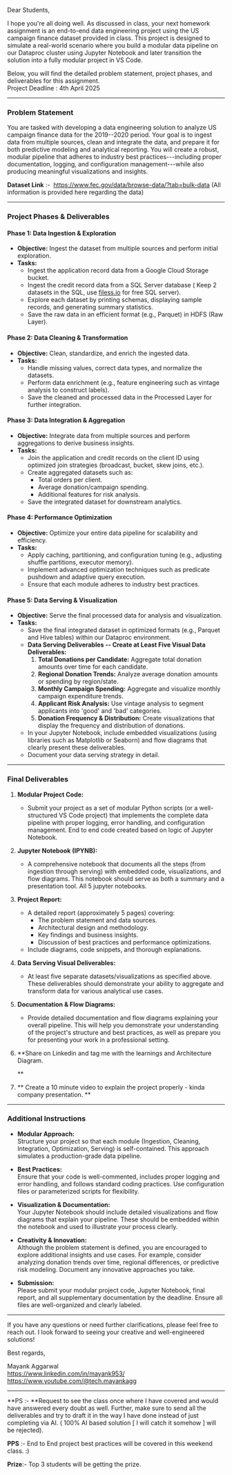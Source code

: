 Dear Students,

I hope you're all doing well. As discussed in class, your next homework assignment is an end-to-end data engineering project using the US campaign finance dataset provided in class. This project is designed to simulate a real-world scenario where you build a modular data pipeline on our Dataproc cluster using Jupyter Notebook and later transition the solution into a fully modular project in VS Code.

Below, you will find the detailed problem statement, project phases, and deliverables for this assignment.\
Project Deadline : 4th April 2025

* * * * *

### **Problem Statement**

You are tasked with developing a data engineering solution to analyze US campaign finance data for the 2019--2020 period. Your goal is to ingest data from multiple sources, clean and integrate the data, and prepare it for both predictive modeling and analytical reporting. You will create a robust, modular pipeline that adheres to industry best practices---including proper documentation, logging, and configuration management---while also producing meaningful visualizations and insights.

**Dataset Link** :-  <https://www.fec.gov/data/browse-data/?tab=bulk-data> (All information is provided here regarding the data)

* * * * *

### **Project Phases & Deliverables**

#### **Phase 1: Data Ingestion & Exploration**

-   **Objective:** Ingest the dataset from multiple sources and perform initial exploration.
-   **Tasks:**
    -   Ingest the application record data from a Google Cloud Storage bucket.
    -   Ingest the credit record data from a SQL Server database ( Keep 2 datasets in the SQL, use [filess.io](http://filess.io/) for free SQL server).
    -   Explore each dataset by printing schemas, displaying sample records, and generating summary statistics.
    -   Save the raw data in an efficient format (e.g., Parquet) in HDFS (Raw Layer).

#### **Phase 2: Data Cleaning & Transformation**

-   **Objective:** Clean, standardize, and enrich the ingested data.
-   **Tasks:**
    -   Handle missing values, correct data types, and normalize the datasets.
    -   Perform data enrichment (e.g., feature engineering such as vintage analysis to construct labels).
    -   Save the cleaned and processed data in the Processed Layer for further integration.

#### **Phase 3: Data Integration & Aggregation**

-   **Objective:** Integrate data from multiple sources and perform aggregations to derive business insights.
-   **Tasks:**
    -   Join the application and credit records on the client ID using optimized join strategies (broadcast, bucket, skew joins, etc.).
    -   Create aggregated datasets such as:
        -   Total orders per client.
        -   Average donation/campaign spending.
        -   Additional features for risk analysis.
    -   Save the integrated dataset for downstream analytics.

#### **Phase 4: Performance Optimization**

-   **Objective:** Optimize your entire data pipeline for scalability and efficiency.
-   **Tasks:**
    -   Apply caching, partitioning, and configuration tuning (e.g., adjusting shuffle partitions, executor memory).
    -   Implement advanced optimization techniques such as predicate pushdown and adaptive query execution.
    -   Ensure that each module adheres to industry best practices.

#### **Phase 5: Data Serving & Visualization**

-   **Objective:** Serve the final processed data for analysis and visualization.
-   **Tasks:**
    -   Save the final integrated dataset in optimized formats (e.g., Parquet and Hive tables) within our Dataproc environment.
    -   **Data Serving Deliverables -- Create at Least Five Visual Data Deliverables:**
        1.  **Total Donations per Candidate:** Aggregate total donation amounts over time for each candidate.
        2.  **Regional Donation Trends:** Analyze average donation amounts or spending by region/state.
        3.  **Monthly Campaign Spending:** Aggregate and visualize monthly campaign expenditure trends.
        4.  **Applicant Risk Analysis:** Use vintage analysis to segment applicants into 'good' and 'bad' categories.
        5.  **Donation Frequency & Distribution:** Create visualizations that display the frequency and distribution of donations.
    -   In your Jupyter Notebook, include embedded visualizations (using libraries such as Matplotlib or Seaborn) and flow diagrams that clearly present these deliverables.
    -   Document your data serving strategy in detail.

* * * * *

### **Final Deliverables**

1.  **Modular Project Code:**

    -   Submit your project as a set of modular Python scripts (or a well-structured VS Code project) that implements the complete data pipeline with proper logging, error handling, and configuration management. End to end code created based on logic of Jupyter Notebook.
2.  **Jupyter Notebook (IPYNB):**

    -   A comprehensive notebook that documents all the steps (from ingestion through serving) with embedded code, visualizations, and flow diagrams. This notebook should serve as both a summary and a presentation tool. All 5 jupyter notebooks. 
3.  **Project Report:**

    -   A detailed report (approximately 5 pages) covering:
        -   The problem statement and data sources.
        -   Architectural design and methodology.
        -   Key findings and business insights.
        -   Discussion of best practices and performance optimizations.
    -   Include diagrams, code snippets, and thorough explanations.
4.  **Data Serving Visual Deliverables:**

    -   At least five separate datasets/visualizations as specified above. These deliverables should demonstrate your ability to aggregate and transform data for various analytical use cases.
5.  **Documentation & Flow Diagrams:**

    -   Provide detailed documentation and flow diagrams explaining your overall pipeline. This will help you demonstrate your understanding of the project's structure and best practices, as well as prepare you for presenting your work in a professional setting. 
6.  **Share on Linkedin and tag me with the learnings and Architecture Diagram.

    **
7. ** Create a 10 minute video to explain the project properly - kinda company presentation. **

* * * * *

### **Additional Instructions**

-   **Modular Approach:**\
    Structure your project so that each module (Ingestion, Cleaning, Integration, Optimization, Serving) is self-contained. This approach simulates a production-grade data pipeline.

-   **Best Practices:**\
    Ensure that your code is well-commented, includes proper logging and error handling, and follows standard coding practices. Use configuration files or parameterized scripts for flexibility.

-   **Visualization & Documentation:**\
    Your Jupyter Notebook should include detailed visualizations and flow diagrams that explain your pipeline. These should be embedded within the notebook and used to illustrate your process clearly.

-   **Creativity & Innovation:**\
    Although the problem statement is defined, you are encouraged to explore additional insights and use cases. For example, consider analyzing donation trends over time, regional differences, or predictive risk modeling. Document any innovative approaches you take.

-   **Submission:**\
    Please submit your modular project code, Jupyter Notebook, final report, and all supplementary documentation by the deadline. Ensure all files are well-organized and clearly labeled.

* * * * *

If you have any questions or need further clarifications, please feel free to reach out. I look forward to seeing your creative and well-engineered solutions!

Best regards,

Mayank Aggarwal\
<https://www.linkedin.com/in/mayank953/>\
<https://www.youtube.com/@tech.mayankagg>

* * * * *

**PS :- **Request to see the class once where I have covered and would have answered every doubt as well. Further, make sure to send all the deliverables and try to draft it in the way I have done instead of just completing via AI. ( 100% AI based solution [ I will catch it somehow ] will be rejected).

**PPS** :- End to End project best practices will be covered in this weekend class. :)

**Prize**:- Top 3 students will be getting the prize.